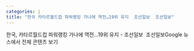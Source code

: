 ```yaml
---
categories: j
title: "한국 카타르월드컵 파워랭킹 가나에 역전…19위 유지  조선일보  조선일보"
---
```

한국, 카타르월드컵 파워랭킹 가나에 역전…19위 유지 - 조선일보&nbsp;&nbsp;조선일보Google 뉴스에서 전체 콘텐츠 보기
